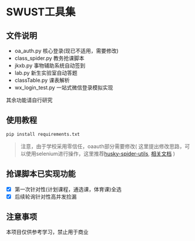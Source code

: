 # SWUST工具集

## 文件说明

- oa_auth.py 核心登录(现已不适用，需要修改)
- class_spider.py 教务抢课脚本
- jkxb.py 事物辅助系统自动签到
- lab.py 新生实验室自动答题
- classTable.py 课表解析
- wx_login_test.py 一站式微信登录模拟实现

其余功能请自行研究

## 使用教程

```bash
pip install requirements.txt
```

> 注意，由于学校采用零信任，oaauth部分需要修改(
> 这里提出修改思路，可以使用selenium进行操作，这里推荐[husky-spider-utils](https://github.com/YDHusky/husky-spider-utils), [相关文档](https://spider.yudream.online/husky-spider-utils.html) )


## 抢课脚本已实现功能

- [x] 第一次针对性(计划课程，通选课，体育课)全选
- [x] 后续轮询针对性高并发捡漏

## 注意事项

本项目仅供参考学习，禁止用于商业
